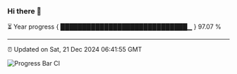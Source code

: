 ### Hi there 👋

⏳ Year progress { █████████████████████████████▁ } 97.07 %

---

⏰ Updated on Sat, 21 Dec 2024 06:41:55 GMT

![Progress Bar CI](https://github.com/IshwaranRudhara/GIT-ACTION/workflows/Progress%20Bar%20CI/badge.svg)
